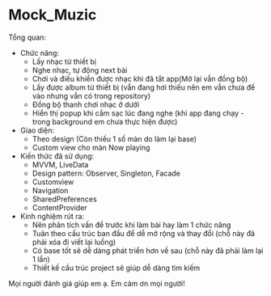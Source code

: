 # Mock_Muzic
Tổng quan:
- Chức năng:
	+ Lấy nhạc từ thiết bị
	+ Nghe nhạc, tự động next bài
	+ Chơi và điều khiển được nhạc khi đã tắt app(Mở lại vẫn đồng bộ)
	+ Lấy được album từ thiết bị (vẫn đang hơi thiếu nên em vẫn chưa để vào nhưng vẫn có trong repository)
	+ Đồng bộ thanh chơi nhạc ở dưới
	+ Hiển thị popup khi cắm sạc lúc đang nghe (khi app đang chạy - trong background em chưa thực hiện được)
- Giao diện:
	+ Theo design (Còn thiếu 1 số màn do làm lại base)
	+ Custom view cho màn Now playing
- Kiến thức đã sử dụng:
	+ MVVM, LiveData
	+ Design pattern: Observer, Singleton, Facade
	+ Customview
	+ Navigation
	+ SharedPreferences
	+ ContentProvider
- Kinh nghiệm rút ra:
	+ Nên phân tích vấn đề trước khi làm bài hay làm 1 chức năng
	+ Tuân theo cấu trúc ban đầu để dễ mở rộng và thay đổi (chỗ này đã phải xóa đi viết lại luồng)
	+ Có base tốt sẽ dễ dàng phát triển hơn về sau (chỗ này đã phải làm lại 1 lần)
	+ Thiết kế cấu trúc project sẽ giúp dễ dàng tìm kiếm

Mọi người đánh giá giúp em ạ. Em cảm ơn mọi người!
